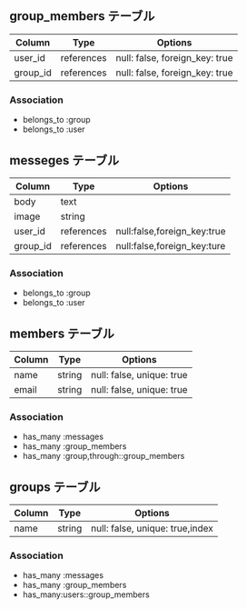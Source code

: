 ## group_members テーブル

|Column|Type|Options|
|------|----|-------|
|user_id|references|null: false, foreign_key: true|
|group_id|references|null: false, foreign_key: true|

### Association
- belongs_to :group
- belongs_to :user

## messeges テーブル

|Column|Type|Options|
|------|----|-------|
|body|text||
|image|string||
|user_id|references|null:false,foreign_key:true|
|group_id|references|null:false,foreign_key:ture|

### Association
- belongs_to :group
- belongs_to :user

## members テーブル

|Column|Type|Options|
|------|----|-------|
|name|string|null: false, unique: true|
|email|string|null: false, unique: true|

### Association
- has_many :messages
- has_many :group_members
- has_many :group,through::group_members

## groups テーブル

|Column|Type|Options|
|------|----|-------|
|name|string|null: false, unique: true,index|

### Association
- has_many :messages
- has_many :group_members
- has_many:users::group_members